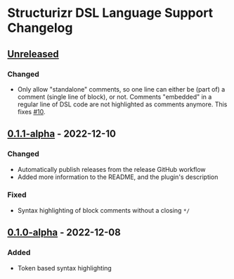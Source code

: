 # Structurizr DSL Language Support Changelog

## [Unreleased]

### Changed

- Only allow "standalone" comments, so one line can either be (part of) a comment (single line of block), or not.
  Comments "embedded" in a regular line of DSL code are not highlighted as comments anymore.
  This fixes [#10](https://github.com/dirkgroot/structurizr-dsl-intellij-plugin/issues/10).

## [0.1.1-alpha] - 2022-12-10

### Changed
- Automatically publish releases from the release GitHub workflow
- Added more information to the README, and the plugin's description

### Fixed
- Syntax highlighting of block comments without a closing `*/`

## [0.1.0-alpha] - 2022-12-08

### Added
- Token based syntax highlighting

[Unreleased]: https://github.com/dirkgroot/structurizr-dsl-intellij-plugin/compare/v0.1.1-alpha...HEAD
[0.1.1-alpha]: https://github.com/dirkgroot/structurizr-dsl-intellij-plugin/compare/v0.1.0-alpha...v0.1.1-alpha
[0.1.0-alpha]: https://github.com/dirkgroot/structurizr-dsl-intellij-plugin/commits/v0.1.0-alpha
